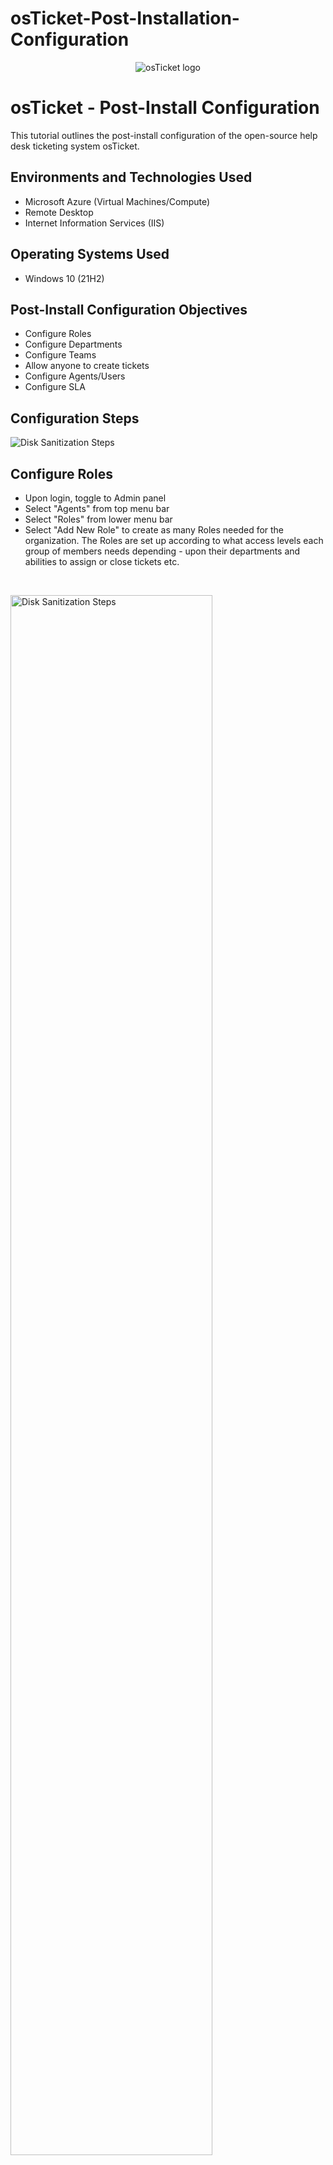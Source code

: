 # osTicket-Post-Installation-Configuration
<p align="center">
<img src="https://i.imgur.com/Clzj7Xs.png" alt="osTicket logo"/>
</p>

<h1>osTicket - Post-Install Configuration</h1>
This tutorial outlines the post-install configuration of the open-source help desk ticketing system osTicket.<br />






<h2>Environments and Technologies Used</h2>

- Microsoft Azure (Virtual Machines/Compute)
- Remote Desktop
- Internet Information Services (IIS)

<h2>Operating Systems Used </h2>

- Windows 10</b> (21H2)

<h2>Post-Install Configuration Objectives</h2>

- Configure Roles
- Configure Departments
- Configure Teams
- Allow anyone to create tickets
- Configure Agents/Users
- Configure SLA

<h2>Configuration Steps</h2>

<p>
<img src="https://i.imgur.com/9FrG9KM.png" alt="Disk Sanitization Steps"/>
</p>
<p>

<h2>Configure Roles</h2>


- Upon login, toggle to Admin panel
- Select "Agents" from top menu bar
- Select "Roles" from lower menu bar
- Select "Add New Role" to create as many Roles needed for the organization. The Roles are set up according to what access levels each group of members needs depending - upon their departments and abilities to assign or close tickets etc.

</p>
<br />

<p>
<img src="https://i.imgur.com/wSc78ot.png" width="80%" alt="Disk Sanitization Steps"/>
</p>
<p>
<h2> Configure Deparments</h2>

- Toggle to Admin panel
- Select "Agents" from the top menu bar
- Select "Departments" from lower menu bar and click "Add New Department" From here, choose the appropriate settings that will apply to the different access levels for the newly created department. Since tickets are routed through Departments in the help desk, there are many settings that can be set for each Department.

</p>
<br />

<p>
<img src="https://i.imgur.com/zGuuw77.png" height="80%" width="80%" alt="Disk Sanitization Steps"/>
</p>
<p>
<h2>Configure Teams</h2>

- Toggle to the Admin panel
- Toggle to "Agents"
- Select "Teams" from lower menu bar and click to "Add New Team" From here, choose the appropriate members for the team and set the access levels that will apply. Configuring Teams will allow Agents from different Departments to be organized to handle a specific issue or user via a Help Topic or Ticket Filter, regardless of the parameters of the Agents' Department rules.
</p>
<br />

<img src="https://i.imgur.com/KSJUyEG.png" width="80%" alt="Disk Sanitization Steps"/>
<h2>Allow anyone to create tickets</h2>

- Toggle to the Admin panel
- Toggle to "Settings" and then select "User Settings"
- Click the "Registration Required" box to allow users to create tickets.
- Click save changes




<img src="https://i.imgur.com/e0SRYX2.png" height="80%" width="80%" alt="Disk Sanitization Steps"/>
<img src="https://i.imgur.com/M5LfJIk.png"80%" width="80%" alt="Disk Sanitization Steps"/>
<h2>Configure Agents</h2>

- Toggle to the Admin panel
- Select "Agents" from the top menu bar and then select the second "Agents" icon that is located a bit lower to the left of the first one we clicked.
- Select "Add New Agent" to add new workers and assign their Departments and Roles.
- Fill out the information for the added agent by creating login credentials. You can also assign "Access" and "Permissions" here.
- Agents with access to the help desk are responsible for responding to and resolving tickets. Assigning them to a primary department and role helps to ensure that tickets are properly organized and assigned to the most appropriate agent.



<img src="https://i.imgur.com/ikQi1bB.png" height="80%" width="80%" alt="Disk Sanitization Steps"/>

<h2>Configure Users</h2>

- Toggle to the Agent panel
- Toggle to "Users" and then click "Add User"
- Fill out information for user and click "Add User" to finalize.

<img src="https://i.imgur.com/dqtso6n.png" width="80%" alt="Disk Sanitization Steps"/>
<img src="https://i.imgur.com/rh1fc92.png" width="80%" alt="Disk Sanitization Steps"/>
<h2>Configure SLA</h2>

- Toggle to the Admin panel
- Toggle to "Manager" and click "SLA"
- Click "Add New SLA Plan"
- Here you can choose the appropriate grace period hours and schedule allowed to respond to Service Level Agreements (SLA Plans). SLA plans are set to provide a length of time for the help desk workers to close a ticket.


<img src="https://i.imgur.com/G0cNTNu.png" alt="Disk Sanitization Steps"/>
<img src="https://i.imgur.com/POGmUmg.png" alt="Disk Sanitization Steps"/>

<h2>Configure Help Topics</h2>

- Toggle to the Admin panel
- Select "Manage" and click "Help Topics"
- Select "Add New Help Topic" and create your own Help Topic.
-Help Topics will help streamline your end user's help desk experience to ensure proper assignment and prompt response to the ticket. Create as many Help Topics as needed. 

